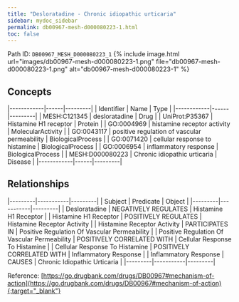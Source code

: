 ```yaml
---
title: "Desloratadine - Chronic idiopathic urticaria"
sidebar: mydoc_sidebar
permalink: db00967-mesh-d000080223-1.html
toc: false 
---
```



Path ID: `DB00967_MESH_D000080223_1`
{% include image.html url="images/db00967-mesh-d000080223-1.png" file="db00967-mesh-d000080223-1.png" alt="db00967-mesh-d000080223-1" %}

## Concepts

|------------|------|---------|
| Identifier | Name | Type    |
|------------|------|---------|
| MESH:C121345 | desloratadine | Drug |
| UniProt:P35367 | Histamine H1 receptor | Protein |
| GO:0004969 | histamine receptor activity | MolecularActivity |
| GO:0043117 | positive regulation of vascular permeability | BiologicalProcess |
| GO:0071420 | cellular response to histamine | BiologicalProcess |
| GO:0006954 | inflammatory response | BiologicalProcess |
| MESH:D000080223 | Chronic idiopathic urticaria | Disease |
|------------|------|---------|

## Relationships

|---------|-----------|---------|
| Subject | Predicate | Object  |
|---------|-----------|---------|
| Desloratadine | NEGATIVELY REGULATES | Histamine H1 Receptor |
| Histamine H1 Receptor | POSITIVELY REGULATES | Histamine Receptor Activity |
| Histamine Receptor Activity | PARTICIPATES IN | Positive Regulation Of Vascular Permeability |
| Positive Regulation Of Vascular Permeability | POSITIVELY CORRELATED WITH | Cellular Response To Histamine |
| Cellular Response To Histamine | POSITIVELY CORRELATED WITH | Inflammatory Response |
| Inflammatory Response | CAUSES | Chronic Idiopathic Urticaria |
|---------|-----------|---------|

Reference: [https://go.drugbank.com/drugs/DB00967#mechanism-of-action](https://go.drugbank.com/drugs/DB00967#mechanism-of-action){:target="_blank"}